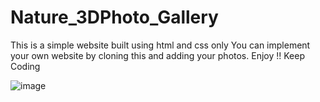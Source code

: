 # Nature_3DPhoto_Gallery
This is a simple website built using html and css only 
You can implement your own website by cloning this and adding your photos.
Enjoy !! Keep Coding 

![image](https://user-images.githubusercontent.com/76960510/177695259-f1c14fb1-1ff7-4ab6-be81-667deeb9d16e.png)

